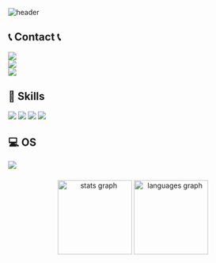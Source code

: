<div align="left">

![header](https://capsule-render.vercel.app/api?type=waving&color=timeGradient&text=Welcome%20to%20Haeun's%20GitHub%20👋&animation=twinkling&fontSize=35&fontAlignY=40&fontAlign=70&height=250)
</div>



 
## 📞 Contact 📞
<div >
    <a href="https://www.instagram.com/hanh.ng29/" target="_blank">
        <img src="https://img.shields.io/badge/Instagram-E4405F?style=for-the-badge&logo=Instagram&logoColor=white"> 
    </a>
</div>
<div>
 <a href="https://www.facebook.com/hanh2910/" target="_blank">
  <img src="https://img.shields.io/badge/Facebook-1877F2?style=for-the-badge&logo=facebook&logoColor=white">
 </a>
</div>
  
<div>
    <a>
        <img src="https://img.shields.io/badge/Gmail-D14836?style=for-the-badge&logo=gmail&logoColor=white" value="hanh291029@naver.com"> 
    </a>
</div>

## 🚀 Skills
<div>
 <a>
   <img src="https://img.shields.io/badge/Java-ED8B00?style=for-the-badge&logo=openjdk&logoColor=white">
 </a>
 <a>
   <img src="https://img.shields.io/badge/JavaScript-F7DF1E?style=for-the-badge&logo=JavaScript&logoColor=white">
 </a>
 <a>
  <img  src="https://img.shields.io/badge/HTML-239120?style=for-the-badge&logo=html5&logoColor=white">
 </a>
 <a>
 <img   src="https://img.shields.io/badge/CSS-239120?&style=for-the-badge&logo=css3&logoColor=white">
 </a>
</div>

## 💻 OS
<a>
<img src="https://img.shields.io/badge/mac%20os-000000?style=for-the-badge&logo=apple&logoColor=white">
</a>

###

<div align="center">
  <img src="https://github-readme-stats.vercel.app/api?username=haeun2910&hide_title=false&hide_rank=false&show_icons=true&include_all_commits=true&count_private=true&disable_animations=false&theme=dracula&locale=en&hide_border=false&order=1" height="150" alt="stats graph"  />
  <img src="https://github-readme-stats.vercel.app/api/top-langs?username=haeun2910&locale=en&hide_title=false&layout=compact&card_width=320&langs_count=5&theme=dracula&hide_border=false&order=2" height="150" alt="languages graph"  />
</div>

###


